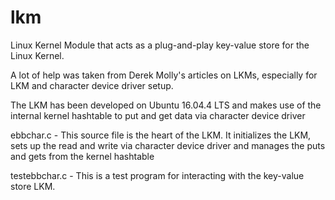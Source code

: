 # lkm
Linux Kernel Module that acts as a plug-and-play key-value store for the Linux Kernel. 

A lot of help was taken from Derek Molly's articles on LKMs, especially for LKM and character device driver setup.

The LKM has been developed on Ubuntu 16.04.4 LTS and makes use of the internal kernel hashtable to put and get data via character
device driver


ebbchar.c - This source file is the heart of the LKM. It initializes the LKM, sets up the read and write via character device driver
and manages the puts and gets from the kernel hashtable

testebbchar.c - This is a test program for interacting with the key-value store LKM.
